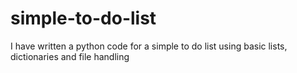 # simple-to-do-list
I have written a python code for a simple to do list using basic lists, dictionaries and file handling

